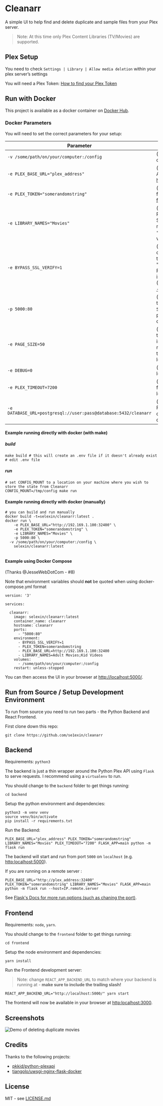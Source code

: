 # Cleanarr

A simple UI to help find and delete duplicate and sample files from your Plex server.

> Note: At this time only Plex Content Libraries (TV/Movies) are supported.

## Plex Setup
You need to check `Settings | Library | Allow media deletion` within your plex server’s settings

You will need a Plex Token: [How to find your Plex Token](https://support.plex.tv/articles/204059436-finding-an-authentication-token-x-plex-token/)

## Run with Docker

This project is available as a docker container on [Docker Hub](https://hub.docker.com/r/selexin/cleanarr).

### Docker Parameters

You will need to set the correct parameters for your setup:

| Parameter | Function |
| ----- | --- |
| `-v /some/path/on/your/computer:/config` | (**required**) Volume mount for config directory |
| `-e PLEX_BASE_URL="plex_address"` | (**required**) Plex Server Address (e.g. http://192.169.1.100:32400) |
| `-e PLEX_TOKEN="somerandomstring"` | (**required**) A valid Plex token for your Plex Server ([How to find your Plex Token](https://support.plex.tv/articles/204059436-finding-an-authentication-token-x-plex-token/)) |
| `-e LIBRARY_NAMES="Movies"`| (**optional**) Name(s) of your Plex Libraries to search. Separate multiple library names with ";" character. E.g. `"Movies 1;Movies 2"`. Default value is **"Movies"** |
| `-e BYPASS_SSL_VERIFY=1` | (**optional**) Disable SSL certificate verification. Use this if your Plex Server has "Secure Connections: Required" and you are having issues connecting to it. (Thanks [@booksarestillbetter - #2](https://github.com/se1exin/cleanarr/issues/2)) |
| `-p 5000:80` | (**required**) Expose the UI via the selected port (in this case `5000`). Change `5000` to the port of your choosing, but don't change the number `80`. |
| `-e PAGE_SIZE=50` | (**optional**) To avoid plex timeouts, results are loaded in pages (or chunks). If you recieve Plex Timeout errors, try setting this parameter to a lower value. |
| `-e DEBUG=0` | (**optional**) To enable debug logging set `DEBUG` to `1` |
| `-e PLEX_TIMEOUT=7200` | (**optional**) modify the timeout for wrapper (Error : Failed to load content!) |
| `-e DATABASE_URL=postgresql://user:pass@database:5432/cleanarr` | (**optional**) To use a PostgreSQL database instead of the default TinyDB database. |

#### Example running directly with docker (with make)

##### build

```shell
make build # this will create an .env file if it doesn't already exist
# edit .env file
```

##### run

```shell
# set CONFIG_MOUNT to a location on your machine where you wish to store the state from Cleanarr
CONFIG_MOUNT=/tmp/config make run
```

#### Example running directly with docker (manually)
```shell
# you can build and run manually
docker build -t=selexin/cleanarr:latest .
docker run \
	-e PLEX_BASE_URL="http://192.169.1.100:32400" \
	-e PLEX_TOKEN="somerandomstring" \
	-e LIBRARY_NAMES="Movies" \
	-p 5000:80 \
  -v /some/path/on/your/computer:/config \
	selexin/cleanarr:latest
	
```

#### Example using Docker Compose
(Thanks @JesseWebDotCom - #8)

Note that environment variables should **not** be quoted when using docker-compose.yml format

```
version: '3'

services:

  cleanarr:
    image: selexin/cleanarr:latest
    container_name: cleanarr
    hostname: cleanarr
    ports:
      - "5000:80"
    environment:
      - BYPASS_SSL_VERIFY=1
      - PLEX_TOKEN=somerandomstring
      - PLEX_BASE_URL=http://192.169.1.100:32400
      - LIBRARY_NAMES=Adult Movies;Kid Videos
    volumes:
      - /some/path/on/your/computer:/config
    restart: unless-stopped
```


You can then access the UI in your browser at [http://localhost:5000/](http://localhost:5000/).

## Run from Source / Setup Development Environment

To run from source you need to run two parts - the Python Backend and React Frontend.

First clone down this repo:
```
git clone https://github.com/se1exin/cleanarr
```

## Backend

Requirements: `python3`

The backend is just a thin wrapper around the Python Plex API using `Flask` to serve requests. I recommend using a `virtualenv` to run.

You should change to the `backend` folder to get things running:
```
cd backend
```

Setup the python environment and dependencies:
```
python3 -m venv venv
source venv/bin/activate
pip install -r requirements.txt
```

Run the Backend:
```
PLEX_BASE_URL="plex_address" PLEX_TOKEN="somerandomstring" LIBRARY_NAMES="Movies" PLEX_TIMEOUT="7200" FLASK_APP=main python -m flask run
```

The backend will start and run from port `5000` on `localhost` (e.g. [http:localhost:5000](http:localhost:5000)).

If you are running on a remote server :
```
PLEX_BASE_URL="http://plex_address:32400" PLEX_TOKEN="somerandomstring" LIBRARY_NAMES="Movies" FLASK_APP=main python -m flask run --host=IP.remote.server
```
See [Flask's Docs for more run options (such as chaning the port)](https://flask.palletsprojects.com/en/1.1.x/cli/).

## Frontend

Requirements: `node`, `yarn`.

You should change to the `frontend` folder to get things running:
```
cd frontend
```

Setup the node environment and dependencies:
```
yarn install
```

Run the Frontend development server:

>Note: change `REACT_APP_BACKEND_URL` to match where your backend is running at - **make sure to include the trailing slash!**
```
REACT_APP_BACKEND_URL="http://localhost:5000/" yarn start
```

The frontend will now be available in your browser at [http:localhost:3000](http:localhost:3000).


## Screenshots

![Demo of deleting duplicate movies](screenshots/demo.gif)


## Credits
Thanks to the following projects:
- [pkkid/python-plexapi](https://github.com/pkkid/python-plexapi)
- [tiangolo/uwsgi-nginx-flask-docker](https://github.com/tiangolo/uwsgi-nginx-flask-docker)

## License
MIT - see [LICENSE.md](https://github.com/se1exin/cleanarr/blob/master/LICENSE.md)
